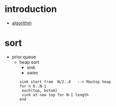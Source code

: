 # introduction
  - [algorithm](http://algs4.cs.princeton.edu/home/)

# sort
  - prior queue
    - heap sort
      - sink
      - swim
      ```
      sink start from  N/2..0   --> Maxtop heap
      for n 0..N-1
       exch(top, botom)
       sink at new top for N-1 length
      end
      ```
      


